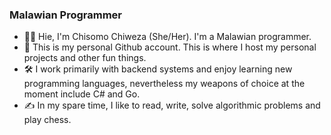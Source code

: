 ### Malawian Programmer

- 👋&#127997;  Hie, I'm Chisomo Chiweza (She/Her). I'm a Malawian programmer.
- 💖 This is my personal Github account. This is where I host my personal projects and other fun things. 
- 🛠️ I work primarily with backend systems and enjoy learning new programming languages, nevertheless my weapons of choice at the moment include C# and Go.
- ✍️ In my spare time, I like to read, write, solve algorithmic problems and play chess.
